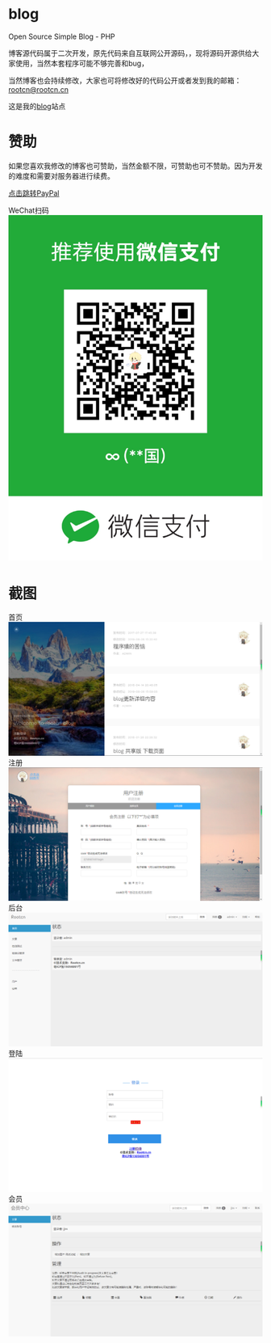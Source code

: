 # blog
Open Source Simple Blog - PHP

博客源代码属于二次开发，原先代码来自互联网公开源码，，现将源码开源供给大家使用，当然本套程序可能不够完善和bug，

当然博客也会持续修改，大家也可将修改好的代码公开或者发到我的邮箱：rootcn@rootcn.cn

这是我的<a href='http://blog.rootcn.cn' target="_blank">blog</a>站点

# 赞助
如果您喜欢我修改的博客也可赞助，当然金额不限，可赞助也可不赞助。因为开发的难度和需要对服务器进行续费。

<a href='http://blog.rootcn.cn' target="_blank">点击跳转PayPal</a>

WeChat扫码
<img src="https://raw.githubusercontent.com/getcn/blog/master/%E6%88%AA%E5%9B%BE/webwxgetmsgimg.png" alt="">

# 截图
首页
<img src="https://raw.githubusercontent.com/getcn/blog/master/%E6%88%AA%E5%9B%BE/%E9%A6%96%E9%A1%B5.PNG" alt="">
注册
<img src="https://raw.githubusercontent.com/getcn/blog/master/%E6%88%AA%E5%9B%BE/%E6%B3%A8%E5%86%8C%E9%A1%B5%E9%9D%A2.PNG" alt="">
后台
<img src="https://raw.githubusercontent.com/getcn/blog/master/%E6%88%AA%E5%9B%BE/%E5%90%8E%E5%8F%B0.PNG" alt="">
登陆
<img src="https://raw.githubusercontent.com/getcn/blog/master/%E6%88%AA%E5%9B%BE/%E7%99%BB%E9%99%86.PNG" alt="">
会员
<img src="https://raw.githubusercontent.com/getcn/blog/master/%E6%88%AA%E5%9B%BE/%E4%BC%9A%E5%91%98%E4%B8%AD%E5%BF%83.PNG" alt="">


